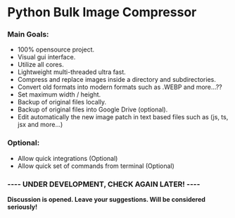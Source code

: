 # Python Bulk Image Compressor

### Main Goals:
- 100% opensource project.
- Visual gui interface.
- Utilize all cores.
- Lightweight multi-threaded ultra fast.
- Compress and replace images inside a directory and subdirectories.
- Convert old formats into modern formats such as .WEBP and more...??
- Set maximum width / height.
- Backup of original files locally.
- Backup of original files into Google Drive (optional).
- Edit automatically the new image patch in text based files such as (js, ts, jsx and more...)

### Optional:
- Allow quick integrations (Optional)
- Allow quick set of commands from terminal (Optional)


### ---- UNDER DEVELOPMENT, CHECK AGAIN LATER! ----
**Discussion is opened. Leave your suggestions. Will be considered seriously!**